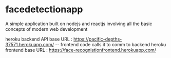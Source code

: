 # facedetectionapp
A simple application built on nodejs and reactjs involving all the basic concepts of modern web development

heroku backend API base URL : https://pacific-depths-37571.herokuapp.com/   -- frontend code calls it to comm to backend
heroku frontend base URL : https://face-recognistionfrontend.herokuapp.com/
